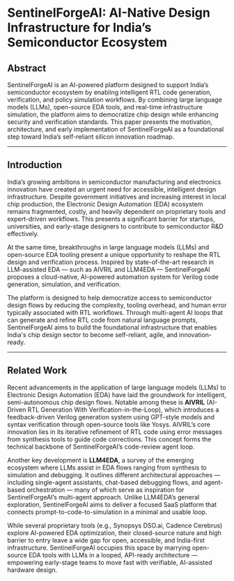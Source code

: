 # SentinelForgeAI: AI-Native Design Infrastructure for India’s Semiconductor Ecosystem

## Abstract

SentinelForgeAI is an AI-powered platform designed to support India’s semiconductor ecosystem by enabling intelligent RTL code generation, verification, and policy simulation workflows. By combining large language models (LLMs), open-source EDA tools, and real-time infrastructure simulation, the platform aims to democratize chip design while enhancing security and verification standards. This paper presents the motivation, architecture, and early implementation of SentinelForgeAI as a foundational step toward India’s self-reliant silicon innovation roadmap.

---

## Introduction

India’s growing ambitions in semiconductor manufacturing and electronics innovation have created an urgent need for accessible, intelligent design infrastructure. Despite government initiatives and increasing interest in local chip production, the Electronic Design Automation (EDA) ecosystem remains fragmented, costly, and heavily dependent on proprietary tools and expert-driven workflows. This presents a significant barrier for startups, universities, and early-stage designers to contribute to semiconductor R&D effectively.

At the same time, breakthroughs in large language models (LLMs) and open-source EDA tooling present a unique opportunity to reshape the RTL design and verification process. Inspired by state-of-the-art research in LLM-assisted EDA — such as AIVRIL and LLM4EDA — SentinelForgeAI proposes a cloud-native, AI-powered automation system for Verilog code generation, simulation, and verification. 

The platform is designed to help democratize access to semiconductor design flows by reducing the complexity, tooling overhead, and human error typically associated with RTL workflows. Through multi-agent AI loops that can generate and refine RTL code from natural language prompts, SentinelForgeAI aims to build the foundational infrastructure that enables India's chip design sector to become self-reliant, agile, and innovation-ready.

---

## Related Work

Recent advancements in the application of large language models (LLMs) to Electronic Design Automation (EDA) have laid the groundwork for intelligent, semi-autonomous chip design flows. Notable among these is **AIVRIL** (AI-Driven RTL Generation With Verification-in-the-Loop), which introduces a feedback-driven Verilog generation system using GPT-style models and syntax verification through open-source tools like Yosys. AIVRIL’s core innovation lies in its iterative refinement of RTL code using error messages from synthesis tools to guide code corrections. This concept forms the technical backbone of SentinelForgeAI’s code-review agent loop.

Another key development is **LLM4EDA**, a survey of the emerging ecosystem where LLMs assist in EDA flows ranging from synthesis to simulation and debugging. It outlines different architectural approaches — including single-agent assistants, chat-based debugging flows, and agent-based orchestration — many of which serve as inspiration for SentinelForgeAI’s multi-agent approach. Unlike LLM4EDA’s general exploration, SentinelForgeAI aims to deliver a focused SaaS platform that connects prompt-to-code-to-simulation in a minimal and usable loop.

While several proprietary tools (e.g., Synopsys DSO.ai, Cadence Cerebrus) explore AI-powered EDA optimization, their closed-source nature and high barrier to entry leave a wide gap for open, accessible, and India-first infrastructure. SentinelForgeAI occupies this space by marrying open-source EDA tools with LLMs in a looped, API-ready architecture — empowering early-stage teams to move fast with verifiable, AI-assisted hardware design.
